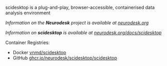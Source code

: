 scidesktop is a plug-and-play, browser-accessible, containerised data analysis environment

_Information on the **Neurodesk** project is available at [neurodesk.org](https://neurodesk.org)_

_Information on **scidesktop** is available at [neurodesk.org/docs/scidesktop](https://neurodesk.org/docs/scidesktop)_

Container Registries:
- Docker [vnmd/scidesktop](https://hub.docker.com/r/vnmd/scidesktop)
- GitHub [ghcr.io/neurodesk/scidesktop/scidesktop](https://github.com/NeuroDesk/scidesktop/pkgs/container/scidesktop%2Fscidesktop)
